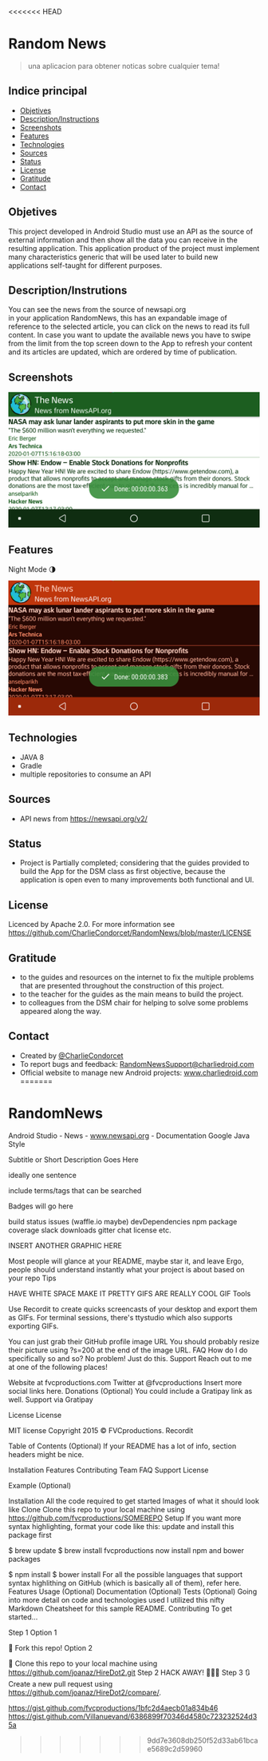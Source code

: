 <<<<<<< HEAD
# Random News 
> una aplicacion para obtener noticas sobre cualquier tema! 


## Indice principal

* [Objetives](#objetives)
* [Description/Instructions](#descriptioninstrutions)
* [Screenshots](#screenshots)
* [Features](#features)
* [Technologies](#technologies)
* [Sources](#sources)
* [Status](#status)
* [License](#license)
* [Gratitude](#gratitude)
* [Contact](#contact)


## Objetives
This project developed in Android Studio must use an API as the source of
external information and then show all the data you can receive in the 
resulting application.
This application product of the project must implement many characteristics
generic that will be used later to build new applications
self-taught for different purposes.


## Description/Instrutions
You can see the news from the source of newsapi.org <br> in your application
RandomNews, this has an expandable image of reference to the selected article,
you can click on the news to read its full content.
In case you want to update the available news you have to swipe from the limit 
from the top screen down to the App to refresh your content and its articles 
are updated, which are ordered by time of publication.


## Screenshots
![Screenshot](./img/imageStandar.png)


## Features
Night Mode 🌗

![Nightmode](./img/nightMode1.png)


## Technologies
- JAVA 8<br>
- Gradle<br>
- multiple repositories to consume an API<br>

## Sources
- API news from https://newsapi.org/v2/


## Status
- Project is Partially completed;
considering that the guides provided to build the App for the DSM class as 
first objective, because the application is open even to many improvements both 
functional and UI.


## License
Licenced by Apache 2.0.
For more information see https://github.com/CharlieCondorcet/RandomNews/blob/master/LICENSE

 
## Gratitude 
- to the guides and resources on the internet to fix the multiple problems that are
presented throughout the construction of this project.
- to the teacher for the guides as the main means to build the project.
- to colleagues from the DSM chair for helping to solve some problems
appeared along the way.
 
 
## Contact
- Created by [@CharlieCondorcet](https://github.com/charliecondotcet)
- To report bugs and feedback: RandomNewsSupport@charliedroid.com
- Official website to manage new Android projects: www.charliedroid.com
=======
# RandomNews
Android Studio - News - www.newsapi.org - Documentation Google Java Style


Subtitle or Short Description Goes Here

ideally one sentence

include terms/tags that can be searched

Badges will go here

build status
issues (waffle.io maybe)
devDependencies
npm package
coverage
slack
downloads
gitter chat
license
etc.

INSERT ANOTHER GRAPHIC HERE

Most people will glance at your README, maybe star it, and leave
Ergo, people should understand instantly what your project is about based on your repo
Tips

HAVE WHITE SPACE
MAKE IT PRETTY
GIFS ARE REALLY COOL
GIF Tools

Use Recordit to create quicks screencasts of your desktop and export them as GIFs.
For terminal sessions, there's ttystudio which also supports exporting GIFs.

You can just grab their GitHub profile image URL
You should probably resize their picture using ?s=200 at the end of the image URL.
FAQ
How do I do specifically so and so?
No problem! Just do this.
Support
Reach out to me at one of the following places!

Website at fvcproductions.com
Twitter at @fvcproductions
Insert more social links here.
Donations (Optional)
You could include a Gratipay link as well.
Support via Gratipay

License
License

MIT license
Copyright 2015 © FVCproductions.
Recordit

Table of Contents (Optional)
If your README has a lot of info, section headers might be nice.

Installation
Features
Contributing
Team
FAQ
Support
License

Example (Optional)

Installation
All the code required to get started
Images of what it should look like
Clone
Clone this repo to your local machine using https://github.com/fvcproductions/SOMEREPO
Setup
If you want more syntax highlighting, format your code like this:
update and install this package first

$ brew update
$ brew install fvcproductions
now install npm and bower packages

$ npm install
$ bower install
For all the possible languages that support syntax highlithing on GitHub (which is basically all of them), refer here.
Features
Usage (Optional)
Documentation (Optional)
Tests (Optional)
Going into more detail on code and technologies used
I utilized this nifty Markdown Cheatsheet for this sample README.
Contributing
To get started...

Step 1
Option 1

🍴 Fork this repo!
Option 2

👯 Clone this repo to your local machine using https://github.com/joanaz/HireDot2.git
Step 2
HACK AWAY! 🔨🔨🔨
Step 3
🔃 Create a new pull request using https://github.com/joanaz/HireDot2/compare/.


https://gist.github.com/fvcproductions/1bfc2d4aecb01a834b46
https://gist.github.com/Villanuevand/6386899f70346d4580c723232524d35a
>>>>>>> 9dd7e3608db250f52d33ab61bcae5689c2d59960
